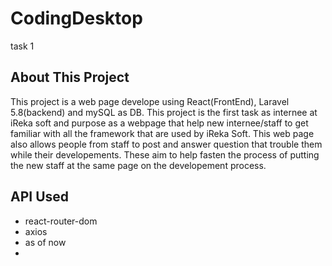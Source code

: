 # CodingDesktop
task 1


## About This Project

This project is a web page develope using React(FrontEnd), Laravel 5.8(backend) and mySQL as DB. This project is the first task as internee at iReka soft and purpose as 
a webpage that help new internee/staff to get familiar with all the framework that are used by iReka Soft. This web page also allows people from staff to post and answer question that trouble them while their developements. These aim to help fasten the process of putting the new staff at the same page on the developement process.


## API Used

- react-router-dom
- axios
- as of now
- 

